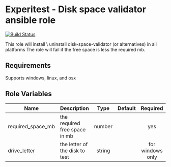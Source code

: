 Experitest - Disk space validator ansible role
=========

[![Build Status](https://travis-ci.org/ExperitestOfficial/ansible-role-disk-space-validator.svg?branch=master)](https://travis-ci.org/ExperitestOfficial/ansible-role-disk-space-validator)

This role will install \ uninstall disk-space-validator (or alternatives) in all platforms
The role will fail if the free space is less the required mb.

Requirements
------------

Supports windows, linux, and osx

Role Variables
--------------

| Name | Description | Type | Default | Required |
|------|-------------|:----:|:-----:|:-----:|
| required_space_mb | the required free space in mb | number |  | yes |
| drive_letter | the letter of the disk to test | string |  | for windows only |
